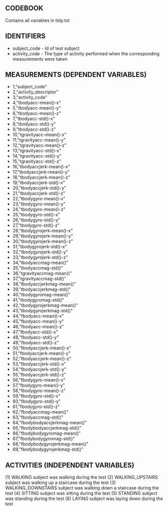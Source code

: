 ## CODEBOOK
Contains all variables in tidy.txt

## IDENTIFIERS
* subject_code - Id of test subject
* activity_code - The type of activity performed when the corresponding measurements were taken

## MEASUREMENTS (DEPENDENT VARIABLES)
* 1,"subject_code"
* 2,"activity_descriptor"
* 3,"activity_code"
* 4,"tbodyacc-mean()-x"
* 5,"tbodyacc-mean()-y"
* 6,"tbodyacc-mean()-z"
* 7,"tbodyacc-std()-x"
* 8,"tbodyacc-std()-y"
* 9,"tbodyacc-std()-z"
* 10,"tgravityacc-mean()-x"
* 11,"tgravityacc-mean()-y"
* 12,"tgravityacc-mean()-z"
* 13,"tgravityacc-std()-x"
* 14,"tgravityacc-std()-y"
* 15,"tgravityacc-std()-z"
* 16,"tbodyaccjerk-mean()-x"
* 17,"tbodyaccjerk-mean()-y"
* 18,"tbodyaccjerk-mean()-z"
* 19,"tbodyaccjerk-std()-x"
* 20,"tbodyaccjerk-std()-y"
* 21,"tbodyaccjerk-std()-z"
* 22,"tbodygyro-mean()-x"
* 23,"tbodygyro-mean()-y"
* 24,"tbodygyro-mean()-z"
* 25,"tbodygyro-std()-x"
* 26,"tbodygyro-std()-y"
* 27,"tbodygyro-std()-z"
* 28,"tbodygyrojerk-mean()-x"
* 29,"tbodygyrojerk-mean()-y"
* 30,"tbodygyrojerk-mean()-z"
* 31,"tbodygyrojerk-std()-x"
* 32,"tbodygyrojerk-std()-y"
* 33,"tbodygyrojerk-std()-z"
* 34,"tbodyaccmag-mean()"
* 35,"tbodyaccmag-std()"
* 36,"tgravityaccmag-mean()"
* 37,"tgravityaccmag-std()"
* 38,"tbodyaccjerkmag-mean()"
* 39,"tbodyaccjerkmag-std()"
* 40,"tbodygyromag-mean()"
* 41,"tbodygyromag-std()"
* 42,"tbodygyrojerkmag-mean()"
* 43,"tbodygyrojerkmag-std()"
* 44,"fbodyacc-mean()-x"
* 45,"fbodyacc-mean()-y"
* 46,"fbodyacc-mean()-z"
* 47,"fbodyacc-std()-x"
* 48,"fbodyacc-std()-y"
* 49,"fbodyacc-std()-z"
* 50,"fbodyaccjerk-mean()-x"
* 51,"fbodyaccjerk-mean()-y"
* 52,"fbodyaccjerk-mean()-z"
* 53,"fbodyaccjerk-std()-x"
* 54,"fbodyaccjerk-std()-y"
* 55,"fbodyaccjerk-std()-z"
* 56,"fbodygyro-mean()-x"
* 57,"fbodygyro-mean()-y"
* 58,"fbodygyro-mean()-z"
* 59,"fbodygyro-std()-x"
* 60,"fbodygyro-std()-y"
* 61,"fbodygyro-std()-z"
* 62,"fbodyaccmag-mean()"
* 63,"fbodyaccmag-std()"
* 64,"fbodybodyaccjerkmag-mean()"
* 65,"fbodybodyaccjerkmag-std()"
* 66,"fbodybodygyromag-mean()"
* 67,"fbodybodygyromag-std()"
* 68,"fbodybodygyrojerkmag-mean()"
* 69,"fbodybodygyrojerkmag-std()"


## ACTIVITIES (INDEPENDENT VARIABLES)

(1) WALKING subject was walking during the test
(2) WALKING_UPSTAIRS subject was walking up a staircase during the test
(3) WALKING_DOWNSTAIRS subject was walking down a staircase during the test
(4) SITTING subject was sitting during the test
(5) STANDING subject was standing during the test
(6) LAYING subject was laying down during the test